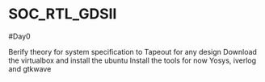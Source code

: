 # SOC_RTL_GDSII

#Day0

Berify theory for system specification to Tapeout  for any design
Download the virtualbox and install the ubuntu
Install the tools for now Yosys, iverlog and gtkwave
